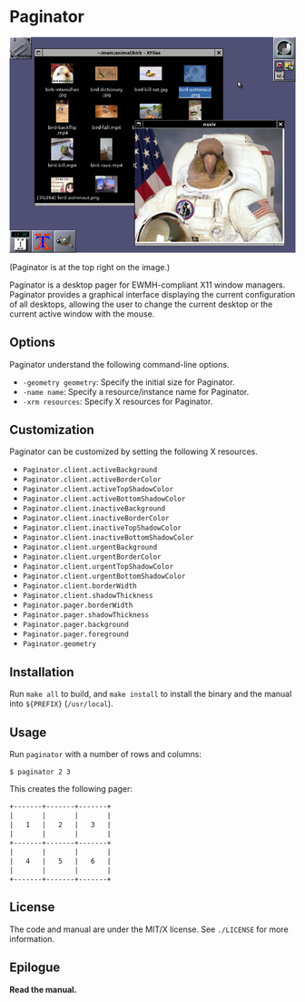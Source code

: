 # Paginator

![demo](./demo.png)

(Paginator is at the top right on the image.)

Paginator is a desktop pager for EWMH-compliant X11 window managers.
Paginator provides a graphical interface displaying the current
configuration of all desktops, allowing the user to change the current
desktop or the current active window with the mouse.

## Options
Paginator understand the following command-line options.

* `-geometry geometry`: Specify the initial size for Paginator.
* `-name name`:         Specify a resource/instance name for Paginator.
* `-xrm resources`:     Specify X resources for Paginator.

## Customization
Paginator can be customized by setting the following X resources.

* `Paginator.client.activeBackground`
* `Paginator.client.activeBorderColor`
* `Paginator.client.activeTopShadowColor`
* `Paginator.client.activeBottomShadowColor`
* `Paginator.client.inactiveBackground`
* `Paginator.client.inactiveBorderColor`
* `Paginator.client.inactiveTopShadowColor`
* `Paginator.client.inactiveBottomShadowColor`
* `Paginator.client.urgentBackground`
* `Paginator.client.urgentBorderColor`
* `Paginator.client.urgentTopShadowColor`
* `Paginator.client.urgentBottomShadowColor`
* `Paginator.client.borderWidth`
* `Paginator.client.shadowThickness`
* `Paginator.pager.borderWidth`
* `Paginator.pager.shadowThickness`
* `Paginator.pager.background`
* `Paginator.pager.foreground`
* `Paginator.geometry`

## Installation
Run `make all` to build, and `make install` to install the binary and
the manual into `${PREFIX}` (`/usr/local`).

## Usage
Run `paginator` with a number of rows and columns:

```
$ paginator 2 3
```

This creates the following pager:

```
+-------+-------+-------+
|       |       |       |
|   1   |   2   |   3   |
|       |       |       |
+-------+-------+-------+
|       |       |       |
|   4   |   5   |   6   |
|       |       |       |
+-------+-------+-------+
```

## License
The code and manual are under the MIT/X license.
See `./LICENSE` for more information.

## Epilogue
**Read the manual.**
